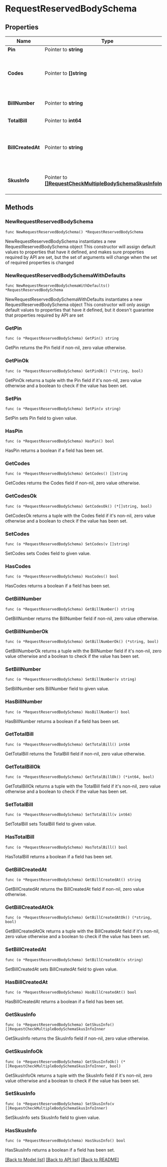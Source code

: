 # RequestReservedBodySchema

## Properties

Name | Type | Description | Notes
------------ | ------------- | ------------- | -------------
**Pin** | Pointer to **string** | Store pin | [optional] 
**Codes** | Pointer to **[]string** | Array of 10-16 characters Got It voucher codes | [optional] 
**BillNumber** | Pointer to **string** | Bill number will apply vouchers | [optional] 
**TotalBill** | Pointer to **int64** | Total bill amount | [optional] 
**BillCreatedAt** | Pointer to **string** | Bill creation time. Format: YYYY-MM-DD HH:MM:SS | [optional] 
**SkusInfo** | Pointer to [**[]RequestCheckMultipleBodySchemaSkusInfoInner**](RequestCheckMultipleBodySchemaSkusInfoInner.md) | SKU information in bill_number | [optional] 

## Methods

### NewRequestReservedBodySchema

`func NewRequestReservedBodySchema() *RequestReservedBodySchema`

NewRequestReservedBodySchema instantiates a new RequestReservedBodySchema object
This constructor will assign default values to properties that have it defined,
and makes sure properties required by API are set, but the set of arguments
will change when the set of required properties is changed

### NewRequestReservedBodySchemaWithDefaults

`func NewRequestReservedBodySchemaWithDefaults() *RequestReservedBodySchema`

NewRequestReservedBodySchemaWithDefaults instantiates a new RequestReservedBodySchema object
This constructor will only assign default values to properties that have it defined,
but it doesn't guarantee that properties required by API are set

### GetPin

`func (o *RequestReservedBodySchema) GetPin() string`

GetPin returns the Pin field if non-nil, zero value otherwise.

### GetPinOk

`func (o *RequestReservedBodySchema) GetPinOk() (*string, bool)`

GetPinOk returns a tuple with the Pin field if it's non-nil, zero value otherwise
and a boolean to check if the value has been set.

### SetPin

`func (o *RequestReservedBodySchema) SetPin(v string)`

SetPin sets Pin field to given value.

### HasPin

`func (o *RequestReservedBodySchema) HasPin() bool`

HasPin returns a boolean if a field has been set.

### GetCodes

`func (o *RequestReservedBodySchema) GetCodes() []string`

GetCodes returns the Codes field if non-nil, zero value otherwise.

### GetCodesOk

`func (o *RequestReservedBodySchema) GetCodesOk() (*[]string, bool)`

GetCodesOk returns a tuple with the Codes field if it's non-nil, zero value otherwise
and a boolean to check if the value has been set.

### SetCodes

`func (o *RequestReservedBodySchema) SetCodes(v []string)`

SetCodes sets Codes field to given value.

### HasCodes

`func (o *RequestReservedBodySchema) HasCodes() bool`

HasCodes returns a boolean if a field has been set.

### GetBillNumber

`func (o *RequestReservedBodySchema) GetBillNumber() string`

GetBillNumber returns the BillNumber field if non-nil, zero value otherwise.

### GetBillNumberOk

`func (o *RequestReservedBodySchema) GetBillNumberOk() (*string, bool)`

GetBillNumberOk returns a tuple with the BillNumber field if it's non-nil, zero value otherwise
and a boolean to check if the value has been set.

### SetBillNumber

`func (o *RequestReservedBodySchema) SetBillNumber(v string)`

SetBillNumber sets BillNumber field to given value.

### HasBillNumber

`func (o *RequestReservedBodySchema) HasBillNumber() bool`

HasBillNumber returns a boolean if a field has been set.

### GetTotalBill

`func (o *RequestReservedBodySchema) GetTotalBill() int64`

GetTotalBill returns the TotalBill field if non-nil, zero value otherwise.

### GetTotalBillOk

`func (o *RequestReservedBodySchema) GetTotalBillOk() (*int64, bool)`

GetTotalBillOk returns a tuple with the TotalBill field if it's non-nil, zero value otherwise
and a boolean to check if the value has been set.

### SetTotalBill

`func (o *RequestReservedBodySchema) SetTotalBill(v int64)`

SetTotalBill sets TotalBill field to given value.

### HasTotalBill

`func (o *RequestReservedBodySchema) HasTotalBill() bool`

HasTotalBill returns a boolean if a field has been set.

### GetBillCreatedAt

`func (o *RequestReservedBodySchema) GetBillCreatedAt() string`

GetBillCreatedAt returns the BillCreatedAt field if non-nil, zero value otherwise.

### GetBillCreatedAtOk

`func (o *RequestReservedBodySchema) GetBillCreatedAtOk() (*string, bool)`

GetBillCreatedAtOk returns a tuple with the BillCreatedAt field if it's non-nil, zero value otherwise
and a boolean to check if the value has been set.

### SetBillCreatedAt

`func (o *RequestReservedBodySchema) SetBillCreatedAt(v string)`

SetBillCreatedAt sets BillCreatedAt field to given value.

### HasBillCreatedAt

`func (o *RequestReservedBodySchema) HasBillCreatedAt() bool`

HasBillCreatedAt returns a boolean if a field has been set.

### GetSkusInfo

`func (o *RequestReservedBodySchema) GetSkusInfo() []RequestCheckMultipleBodySchemaSkusInfoInner`

GetSkusInfo returns the SkusInfo field if non-nil, zero value otherwise.

### GetSkusInfoOk

`func (o *RequestReservedBodySchema) GetSkusInfoOk() (*[]RequestCheckMultipleBodySchemaSkusInfoInner, bool)`

GetSkusInfoOk returns a tuple with the SkusInfo field if it's non-nil, zero value otherwise
and a boolean to check if the value has been set.

### SetSkusInfo

`func (o *RequestReservedBodySchema) SetSkusInfo(v []RequestCheckMultipleBodySchemaSkusInfoInner)`

SetSkusInfo sets SkusInfo field to given value.

### HasSkusInfo

`func (o *RequestReservedBodySchema) HasSkusInfo() bool`

HasSkusInfo returns a boolean if a field has been set.


[[Back to Model list]](../README.md#documentation-for-models) [[Back to API list]](../README.md#documentation-for-api-endpoints) [[Back to README]](../README.md)


